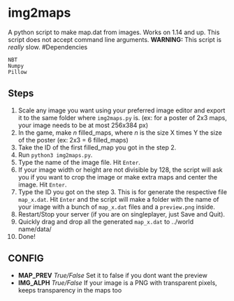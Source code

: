 # img2maps
A python script to make map.dat from images. Works on 1.14 and up.
This script does not accept command line arguments.
**WARNING:** This script is *really* slow. 
#Dependencies
```
NBT
Numpy
Pillow
```
## Steps
1. Scale any image you want using your preferred image editor and export it to the same folder where `img2maps.py` is. (ex: for a poster of 2x3 maps, your image needs to be at most 256x384 px)
2. In the game, make *n* filled_maps, where *n* is the size X times Y the size of the poster (ex: 2x3 = 6 filled_maps) 
3. Take the ID of the first filled_map you got in the step 2.
4. Run `python3 img2maps.py`.
5. Type the name of the image file. Hit `Enter`.
6. If your image width or height are not divisible by 128, the script will ask you if you want to crop the image or make extra maps and center the image. Hit `Enter`.
7. Type the ID you got on the step 3. This is for generate the respective file `map_x.dat`. Hit `Enter` and the script will make a folder with the name of your image with a bunch of `map_x.dat` files and a `preview.png` inside.
8. Restart/Stop your server (if you are on singleplayer, just Save and Quit).
9. Quickly drag and drop all the generated `map_x.dat` to ../world name/data/
10. Done!

## CONFIG
- **MAP_PREV** *True/False* Set it to false if you dont want the preview
- **IMG_ALPH** *True/False* If your image is a PNG with transparent pixels, keeps transparency in the maps too
